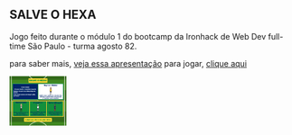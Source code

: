 ## SALVE O HEXA

Jogo feito durante o módulo 1 do bootcamp da Ironhack de Web Dev full-time São Paulo - turma agosto 82.

para saber mais, [veja essa apresentação](www.google.com)
para jogar, [clique aqui](https://maxwell-paulo.github.io/porject01-ironhack-wdft-salveohexa/)

<img src="./images/game-intro-img.png" alt="game intro img" width="20%"/>
